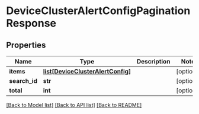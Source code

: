 # DeviceClusterAlertConfigPaginationResponse

## Properties
Name | Type | Description | Notes
------------ | ------------- | ------------- | -------------
**items** | [**list[DeviceClusterAlertConfig]**](DeviceClusterAlertConfig.md) |  | [optional] 
**search_id** | **str** |  | [optional] 
**total** | **int** |  | [optional] 

[[Back to Model list]](../README.md#documentation-for-models) [[Back to API list]](../README.md#documentation-for-api-endpoints) [[Back to README]](../README.md)


